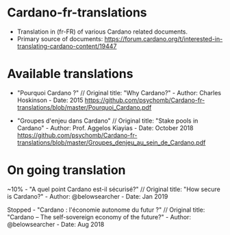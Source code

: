 # Cardano-fr-translations

- Translation in (fr-FR) of various Cardano related documents. 
- Primary source of documents: https://forum.cardano.org/t/interested-in-translating-cardano-content/19447

# Available translations 
- "Pourquoi Cardano ?" // Original title: "Why Cardano?" - Author: Charles Hoskinson - Date: 2015
https://github.com/psychomb/Cardano-fr-translations/blob/master/Pourquoi_Cardano.pdf

- "Groupes d'enjeu dans Cardano" // Original title: "Stake pools in Cardano" - Author: Prof. Aggelos Kiayias - Date: October 2018
https://github.com/psychomb/Cardano-fr-translations/blob/master/Groupes_denjeu_au_sein_de_Cardano.pdf

# On going translation
~10% - "A quel point Cardano est-il sécurisé?" // Original title: "How secure is Cardano?" - Author: @belowsearcher - Date: Jan 2019

Stopped - "Cardano : l'économie autonome du futur ?" // Original title: "Cardano – The self-sovereign economy of the future?" - Author: @belowsearcher - Date: Aug 2018

